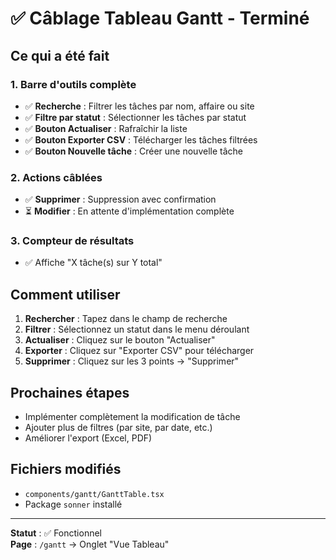 # ✅ Câblage Tableau Gantt - Terminé

## Ce qui a été fait

### 1. Barre d'outils complète
- ✅ **Recherche** : Filtrer les tâches par nom, affaire ou site
- ✅ **Filtre par statut** : Sélectionner les tâches par statut
- ✅ **Bouton Actualiser** : Rafraîchir la liste
- ✅ **Bouton Exporter CSV** : Télécharger les tâches filtrées
- ✅ **Bouton Nouvelle tâche** : Créer une nouvelle tâche

### 2. Actions câblées
- ✅ **Supprimer** : Suppression avec confirmation
- ⏳ **Modifier** : En attente d'implémentation complète

### 3. Compteur de résultats
- ✅ Affiche "X tâche(s) sur Y total"

## Comment utiliser

1. **Rechercher** : Tapez dans le champ de recherche
2. **Filtrer** : Sélectionnez un statut dans le menu déroulant
3. **Actualiser** : Cliquez sur le bouton "Actualiser"
4. **Exporter** : Cliquez sur "Exporter CSV" pour télécharger
5. **Supprimer** : Cliquez sur les 3 points → "Supprimer"

## Prochaines étapes

- Implémenter complètement la modification de tâche
- Ajouter plus de filtres (par site, par date, etc.)
- Améliorer l'export (Excel, PDF)

## Fichiers modifiés

- `components/gantt/GanttTable.tsx`
- Package `sonner` installé

---

**Statut** : ✅ Fonctionnel  
**Page** : `/gantt` → Onglet "Vue Tableau"

